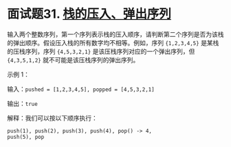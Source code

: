 # 面试题31. [栈的压入、弹出序列](https://leetcode-cn.com/problems/zhan-de-ya-ru-dan-chu-xu-lie-lcof/)
输入两个整数序列，第一个序列表示栈的压入顺序，请判断第二个序列是否为该栈的弹出顺序。假设压入栈的所有数字均不相等。例如，序列 `{1,2,3,4,5}` 是某栈的压栈序列，序列 `{4,5,3,2,1}` 是该压栈序列对应的一个弹出序列，但 `{4,3,5,1,2}` 就不可能是该压栈序列的弹出序列。

 
示例 1：

输入：`pushed = [1,2,3,4,5], popped = [4,5,3,2,1]`

输出：`true`

解释：我们可以按以下顺序执行：
```
push(1), push(2), push(3), push(4), pop() -> 4,
push(5), pop
```